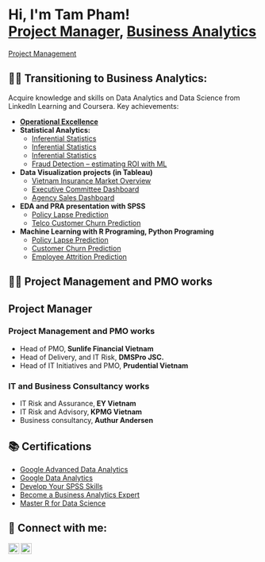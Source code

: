 <h1>Hi, I'm Tam Pham! <br/><a href="https://github.com/pmtam-sl">Project Manager</a>, <a href="https://www.linkedin.com/in/pmtam/">Business Analytics</a> </h1>
<a href="#section_below">Project Management</a>

<h2>👨‍💻 Transitioning to Business Analytics:</h2>

Acquire knowledge and skills on Data Analytics and Data Science from LinkedIn Learning and Coursera. Key achievements:

- <b>[Operational Excellence](https://1drv.ms/b/s!AiFHj1NlEbBbgZkF-UTsX-Fqd3JtZA)</b>
- <b>Statistical Analytics:</b>
  - <a href="https://1drv.ms/b/s!AiFHj1NlEbBbgZkOAeQ2dSp-JNHugg" onclick="window.open(this.href, '_blank'); return false;">Inferential Statistics</a>
  - <a href="https://1drv.ms/b/s!AiFHj1NlEbBbgZkOAeQ2dSp-JNHugg" target="_blank">Inferential Statistics</a>
  - [Inferential Statistics](https://1drv.ms/b/s!AiFHj1NlEbBbgZkOAeQ2dSp-JNHugg)
  - [Fraud Detection – estimating ROI with ML](https://1drv.ms/b/s!AiFHj1NlEbBbgaR1J461XRn9yRNlzA?e=7g7g6k)
- <b>Data Visualization projects (in Tableau)</b>
  - [Vietnam Insurance Market Overview](https://public.tableau.com/views/QuickViewSep2020/QuickViewDB?:language=en-US&publish=yes&:display_count=n&:origin=viz_share_link)
  - [Executive Committee Dashboard](https://public.tableau.com/views/EXCO5/Dashboard1?:language=en-US&publish=yes&:display_count=n&:origin=viz_share_link)
  - [Agency Sales Dashboard](https://public.tableau.com/views/SalesDashboard_16279817899830/AgencySales?:language=en-US&publish=yes&:display_count=n&:origin=viz_share_link) 
- <b>EDA and PRA presentation with SPSS</b>
  - [Policy Lapse Prediction](https://1drv.ms/b/s!AiFHj1NlEbBbgZta2c9lDPY3A04NaQ?e=n9G0Bk)
  - [Telco Customer Churn Prediction](https://1drv.ms/b/s!AiFHj1NlEbBbgZtWT1-DpNOUhv3znQ?e=rDgzCg)
- <b>Machine Learning with R Programing, Python Programing</b>
  - [Policy Lapse Prediction](http://rpubs.com/pmtam/LapsePrediction_Tidymodels)
  - [Customer Churn Prediction](http://rpubs.com/pmtam/CustomerChurn)
  - [Employee Attrition Prediction]()


<h2>👨‍💻  <a id="pm_works">Project Management and PMO works </a> </h2>
<h2> <a id="section_below">Project Manager</a> </h2>

<h3> Project Management and PMO works</h3>

- Head of PMO,<b> Sunlife Financial Vietnam </b>
- Head of Delivery, and IT Risk, <b>DMSPro JSC. </b>
- Head of IT Initiatives and PMO, <b>Prudential Vietnam </b>

<h3> IT and Business Consultancy works</h3>

- IT Risk and Assurance,<b> EY Vietnam</b>
- IT Risk and Advisory,<b> KPMG Vietnam</b>
- Business consultancy,<b> Authur Andersen</b>


<h2> 📚 Certifications</h2>

- [Google Advanced Data Analytics](https://www.coursera.org/account/accomplishments/specialization/certificate/YD6LW3DY2HXB)
- [Google Data Analytics](https://www.coursera.org/account/accomplishments/specialization/certificate/H7CEHDTB85ZJ)
- [Develop Your SPSS Skills](https://www.linkedin.com/learning/certificates/2f8884025cbba9abe67dc9ca040653047abd12dd99f8d9e67d97038b0af55538)
- [Become a Business Analytics Expert](https://www.linkedin.com/learning/certificates/9bffd31a53aa303707b072c6dadaaa4a85c8c9b5d5144cee8978607403f2408a?trk=backfilled_certificate)
- [Master R for Data Science](https://www.linkedin.com/learning/certificates/95b2e92936858d5c9665a7cbe3d79c39b1859cb2e3d8cd2e3a1f23c5249c3e72)

<h2> 🤳 Connect with me:</h2>


[<img align="left" alt="TamPham | LinkedIn" width="22px" src="https://cdn.jsdelivr.net/npm/simple-icons@v3/icons/linkedin.svg" />][linkedin]
[<img align="left" alt="TamPham | Tableau" width="22px" src="https://cdn.jsdelivr.net/npm/simple-icons@v3/icons/tableau.svg" />][tableau]


[tableau]: https://public.tableau.com/app/profile/tam.pham5379/viz/PMT_Profile/Profile
[linkedin]: https://linkedin.com/in/pmtam

<!--
**joshmadakor1/joshmadakor1** is a ✨ _special_ ✨ repository because its `README.md` (this file) appears on your GitHub profile.

Here are some ideas to get you started:

- 🔭 I’m currently working on ...
- 🌱 I’m currently learning ...
- 👯 I’m looking to collaborate on ...
- 🤔 I’m looking for help with ...
- 💬 Ask me about ...
- 📫 How to reach me: ...
- 😄 Pronouns: ...
- ⚡ Fun fact: ...
-->
